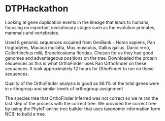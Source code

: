 # DTPHackathon


Looking at gene duplication events in the lineage that leads to humans, focusing on important evolutionary stages such as the evolution primates, mammals and vertebrates.

Used 8 genomic sequences acquired from GenBank - Homo sapiens, Pan troglodytes, Macaca mullatta, Mus musculus, Gallus gallus, Danio rerio, Callorhinchus milii, Branchiostoma floridae. Chosen for as they had good genomes and advantageous positions on the tree.
Downloaded the protein sequences as this is what OrthoFinder uses
Ran Orthofinder on these sequances. It took approximately 12 hours for OthoFinder to run on these sequences.

Quality of the OrthoFinder analysis is good as 96.1% of the total genes were in orthogroup and similar levels of orthogroup assignment

The species tree that OrthoFinder inferred was not correct so we re ran the last step of the process with the correct tree. We provided the correct tree by using the PhyloT online tree builder that uses taxonomic information form NCBI to build a tree. 
